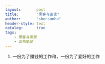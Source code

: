 ```yaml
---
layout:       post
title:        "黑客与画家"
author:       "shensunbo"
header-style: text
catalog:      true
tags:
    - 黑客与画家
    - 读书笔记
---
```

1. 一份为了赚钱的工作和，一份为了爱好的工作
